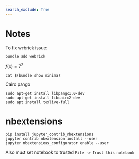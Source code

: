```yaml
---
search_exclude: True
---
```


# Notes
To fix webrick issue:
```
bundle add webrick
```

$f(x) = 7^2$

```
cat $(bundle show minima)
```

Cairo pango
```
sudo apt-get install libpango1.0-dev
sudo apt-get install libcairo2-dev
sudo apt install texlive-full
```

# nbextensions
```
pip install jupyter_contrib_nbextensions
jupyter contrib nbextension install --user
jupyter nbextensions_configurator enable --user
```
Also must set notebook to trusted `File -> Trust this notebook`
